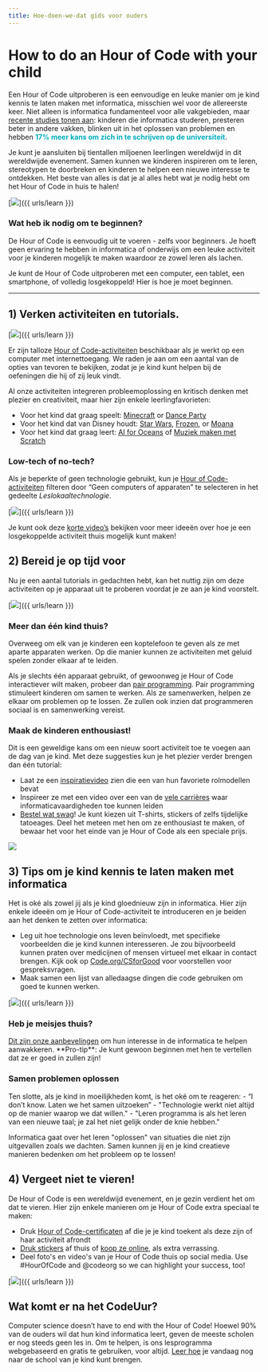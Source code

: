 ```yaml
---
title: Hoe-doen-we-dat gids voor ouders
---
```


# How to do an Hour of Code with your child
Een Hour of Code uitproberen is een eenvoudige en leuke manier om je kind kennis te laten maken met informatica, misschien wel voor de allereerste keer.     Niet alleen is informatica fundamenteel voor alle vakgebieden, maar <a href="https://medium.com/@codeorg/cs-helps-students-outperform-in-school-college-and-workplace-66dd64a69536">recente studies tonen aan</a>: kinderen die informatica studeren, presteren beter in andere vakken, blinken uit in het oplossen van problemen en hebben <font color="00adbc"><b>17% meer kans om zich in te schrijven op de universiteit</b></font>.

Je kunt je aansluiten bij tientallen miljoenen leerlingen wereldwijd in dit wereldwijde evenement.     Samen kunnen we kinderen inspireren om te leren, stereotypen te doorbreken en kinderen te helpen een nieuwe interesse te ontdekken.     Het beste van alles is dat je al alles hebt wat je nodig hebt om het Hour of Code in huis te halen!

[<img src="/images/fit-600/Marketing/mother-helping-her-daughter-use-a-laptop-4260325.jpg" />]({{ urls/learn }})

<h3>  Wat heb ik nodig om te beginnen?  </h3>
  De Hour of Code is eenvoudig uit te voeren - zelfs voor beginners.     Je hoeft geen ervaring te hebben in informatica of onderwijs om een leuke activiteit voor je kinderen mogelijk te maken waardoor ze zowel leren als lachen.

Je kunt de Hour of Code uitproberen met een computer, een tablet, een smartphone, of volledig losgekoppeld!     Hier is hoe je moet beginnen.

***

## 1) Verken activiteiten en tutorials.

[<img src="/images/fit-600/tutorials.png" />]({{ urls/learn }})

Er zijn talloze <a href="https://hourofcode.com/us/learn">Hour of Code-activiteiten</a> beschikbaar als je werkt op een computer met internettoegang.     We raden je aan om een aantal van de opties van tevoren te bekijken, zodat je je kind kunt helpen bij de oefeningen die hij of zij leuk vindt.

Al onze activiteiten integreren probleemoplossing en kritisch denken met plezier en creativiteit, maar hier zijn enkele leerlingfavorieten:

- Voor het kind dat graag speelt: <a href="https://code.org/minecraft">Minecraft</a> or <a href="https://code.org/dance">Dance Party</a>  
- Voor het kind dat van Disney houdt: <a href="https://code.org/starwars">Star Wars</a>, <a href="https://studio.code.org/s/frozen/stage/1/puzzle/1">Frozen</a>, or <a href="https://partners.disney.com/hour-of-code?cds&cmp=vanity%7Cnatural%7Cus%7Cmoanahoc%7C">Moana</a>  
- Voor het kind dat graag leert: <a href="https://code.org/oceans">AI for Oceans</a> of <a href="https://scratch.mit.edu/projects/editor/?tutorial=music&utm_source=codeorg">Muziek maken met Scratch</a>  

<h3>  Low-tech of no-tech?  </h3>
  Als je beperkte of geen technologie gebruikt, kun je <a href="https://hourofcode.com/us/learn">Hour of Code-activiteiten</a> filteren door “Geen computers of apparaten” te selecteren in het gedeelte <em>Leslokaaltechnologie</em>.

[<img src="/images/fit-500/Marketing/filtering-activities-hoc.jpg" />]({{ urls/learn }})

Je kunt ook deze <a href="https://www.youtube.com/playlist?list=PLzdnOPI1iJNcpfa4LtbaIl35gqir_5XUu">korte video’s</a> bekijken voor meer ideeën over hoe je een losgekoppelde activiteit thuis mogelijk kunt maken!

## 2) Bereid je op tijd voor
Nu je een aantal tutorials in gedachten hebt, kan het nuttig zijn om deze activiteiten op je apparaat uit te proberen voordat je ze aan je kind voorstelt.

[<img src="/images/fit-600/Marketing/father-and-children-looking-at-a-laptop-4260749.jpg" />]({{ urls/learn }})

<h3>  Meer dan één kind thuis?  </h3>
  Overweeg om elk van je kinderen een koptelefoon te geven als ze met aparte apparaten werken.     Op die manier kunnen ze activiteiten met geluid spelen zonder elkaar af te leiden.

Als je slechts één apparaat gebruikt, of gewoonweg je Hour of Code interactiever wilt maken, probeer dan <a href="https://www.youtube.com/watch?v=vgkahOzFH2Q">pair programming</a>.     Pair programming stimuleert kinderen om samen te werken.     Als ze samenwerken, helpen ze elkaar om problemen op te lossen.   Ze zullen ook inzien dat programmeren sociaal is en samenwerking vereist.

<h3>  Maak de kinderen enthousiast!   </h3>
  Dit is een geweldige kans om een nieuw soort activiteit toe te voegen aan de dag van je kind.     Met deze suggesties kun je het plezier verder brengen dan één tutorial:

- Laat ze een <a href="https://www.youtube.com/playlist?list=PLzdnOPI1iJNcadqJAZnbDYShie4gLZQQJ">inspiratievideo</a> zien die een van hun favoriete rolmodellen bevat
- Inspireer ze met een video over een van de <a href="https://www.youtube.com/playlist?list=PLzdnOPI1iJNfpD8i4Sx7U0y2MccnrNZuP">vele carrières</a> waar informaticavaardigheden toe kunnen leiden
- <a href="https://store.code.org/">Bestel wat swag</a>!     Je kunt kiezen uit T-shirts, stickers of zelfs tijdelijke tatoeages.     Deel het meteen met hen om ze enthousiast te maken, of bewaar het voor het einde van je Hour of Code als een speciale prijs.  

<a href="https://store.code.org/" target="_blank"><img src="/images/fit-500/Marketing/hourofcodestore.jpg"></a>

## 3) Tips om je kind kennis te laten maken met informatica

Het is oké als zowel jij als je kind gloednieuw zijn in informatica.     Hier zijn enkele ideeën om je Hour of Code-activiteit te introduceren en je beiden aan het denken te zetten over informatica:

- Leg uit hoe technologie ons leven beïnvloedt, met specifieke voorbeelden die je kind kunnen interesseren.     Je zou bijvoorbeeld kunnen praten over medicijnen of mensen virtueel met elkaar in contact brengen.     Kijk ook op <a href="https://code.org/csforgood">Code.org/CSforGood</a> voor voorstellen voor gespreksvragen.
- Maak samen een lijst van alledaagse dingen die code gebruiken om goed te kunnen werken.

[<img src="/images/fit-600/Marketing/girl-sitting-on-sofa-while-using-tablet-computer-4144035.jpg" />]({{ urls/learn }})

<h3>  Heb je meisjes thuis?  </h3>
  <a href="https://code.org/girls">Dit zijn onze aanbevelingen</a> om hun interesse in de informatica te helpen aanwakkeren.     **Pro-tip**: Je kunt gewoon beginnen met hen te vertellen dat ze er goed in zullen zijn!

<h3>  Samen problemen oplossen  </h3>
  Ten slotte, als je kind in moeilijkheden komt, is het oké om te reageren:
- “I don’t know. Laten we het samen uitzoeken”
- "Technologie werkt niet altijd op de manier waarop we dat willen."
- "Leren programma is als het leren van een nieuwe taal; je zal het niet gelijk onder de knie hebben."

Informatica gaat over het leren "oplossen" van situaties die niet zijn uitgevallen zoals we dachten.     Samen kunnen jij en je kind creatieve manieren bedenken om het probleem op te lossen!


## 4) Vergeet niet te vieren!

De Hour of Code is een wereldwijd evenement, en je gezin verdient het om dat te vieren.     Hier zijn enkele manieren om je Hour of Code extra speciaal te maken:

- Druk <a href="https://staging.code.org/certificates">Hour of Code-certificaten</a> af die je je kind toekent als deze zijn of haar activiteit afrondt
- <a href="https://staging.hourofcode.com/us/promote/resources#stickers">Druk stickers</a> af thuis of <a href="https://store.code.org/">koop ze online</a>, als extra verrassing.
- Deel foto's en video's van je Hour of Code thuis op social media.   Use #HourOfCode and @codeorg so we can highlight your success, too!

[<img src="/images/fit-600/Marketing/g8TUlHzF.jpeg" />]({{ urls/learn }})

<h2>Wat komt er na het CodeUur?</h2>

Computer science doesn’t have to end with the Hour of Code!   Hoewel 90% van de ouders wil dat hun kind informatica leert, geven de meeste scholen er nog steeds geen les in.     Om te helpen, is ons lesprogramma webgebaseerd en gratis te gebruiken, voor altijd.     <a href="https://code.org/yourschool">Leer hoe</a> je vandaag nog naar de school van je kind kunt brengen.